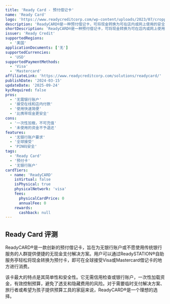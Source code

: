 ```yaml
---
title: 'Ready Card - 预付借记卡'
name: 'Ready Card'
logo: 'https://www.readycreditcorp.com/wp-content/uploads/2023/07/cropped-3-1-32x32.png'
description: 'ReadyCARD®是一种预付借记卡，可将现金转换为可在店内或网上使用的安全预付卡，无需银行账户。'
shortDescription: 'ReadyCARD®是一种预付借记卡，可将现金转换为可在店内或网上使用的安全预付卡，无需银行账户。'
issuer: 'Ready Credit'
supportedRegions:
  - '美国'
applicationDocuments: ['无']
supportedCurrencies:
  - 'USD'
supportedPaymentMethods:
  - 'Visa'
  - 'Mastercard'
affiliateLink: 'https://www.readycreditcorp.com/solutions/readycard/'
publishDate: '2024-03-15'
updateDate: '2025-09-24'
kycRequired: false
pros:
  - '无需银行账户'
  - '接受在线和店内付款'
  - '使用快速简便'
  - '比携带现金更安全'
cons:
  - '一次性加载，不可充值'
  - '未使用的资金不予退还'
features:
  - '无银行账户要求'
  - '全球接受'
  - 'PIN码安全'
tags:
  - 'Ready Card'
  - '预付卡'
  - '无银行账户'
cardTiers:
  - name: 'ReadyCARD'
    isVirtual: false
    isPhysical: true
    physicalNetwork: 'visa'
    fees:
      physicalCardPrice: 0
      annualFee: 0
    rewards:
      cashback: null
---
```


## Ready Card 评测

ReadyCARD®是一款创新的预付借记卡，旨在为无银行账户或不愿使用传统银行服务的人群提供便捷的无现金支付解决方案。用户可以通过ReadySTATION®自助服务亭轻松将现金转换为预付卡，即可在全球接受Visa或Mastercard借记卡的地方进行消费。

该卡最大的特点是其简单性和安全性。它无需信用检查或银行账户，一次性加载资金，有效控制预算，避免了透支和隐藏费用的风险。对于需要临时支付解决方案、旅行者或希望为孩子提供预算工具的家庭来说，ReadyCARD®是一个理想的选择。
